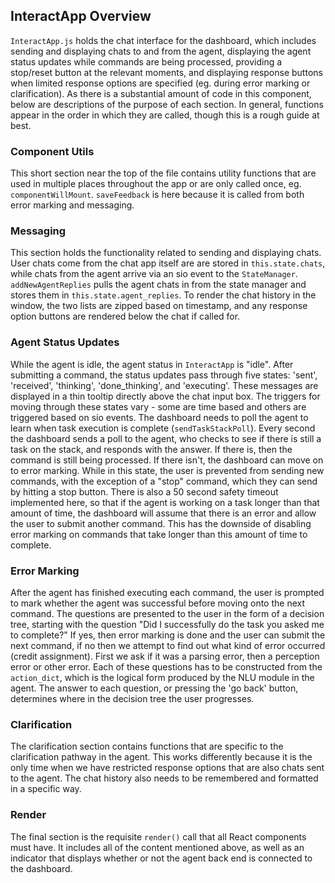 ## InteractApp Overview ##

`InteractApp.js` holds the chat interface for the dashboard, which includes sending and displaying chats to and from the agent, displaying the agent status updates while commands are being processed, providing a stop/reset button at the relevant moments, and displaying response buttons when limited response options are specified (eg. during error marking or clarification).  As there is a substantial amount of code in this component, below are descriptions of the purpose of each section.  In general, functions appear in the order in which they are called, though this is a rough guide at best.

### Component Utils ###

This short section near the top of the file contains utility functions that are used in multiple places throughout the app or are only called once, eg. `componentWillMount`.  `saveFeedback` is here because it is called from both error marking and messaging.

### Messaging ###

This section holds the functionality related to sending and displaying chats.  User chats come from the chat app itself are are stored in `this.state.chats`, while chats from the agent arrive via an sio event to the `StateManager`.  `addNewAgentReplies` pulls the agent chats in from the state manager and stores them in `this.state.agent_replies`.  To render the chat history in the window, the two lists are zipped based on timestamp, and any response option buttons are rendered below the chat if called for.

### Agent Status Updates ###

While the agent is idle, the agent status in `InteractApp` is "idle".  After submitting a command, the status updates pass through five states: 'sent', 'received', 'thinking', 'done_thinking', and 'executing'.  These messages are displayed in a thin tooltip directly above the chat input box.  The triggers for moving through these states vary - some are time based and others are triggered based on sio events.  The dashboard needs to poll the agent to learn when task execution is complete (`sendTaskStackPoll`).  Every second the dashboard sends a poll to the agent, who checks to see if there is still a task on the stack, and responds with the answer.  If there is, then the command is still being processed.  If there isn't, the dashboard can move on to error marking.  While in this state, the user is prevented from sending new commands, with the exception of a "stop" command, which they can send by hitting a stop button.  There is also a 50 second safety timeout implemented here, so that if the agent is working on a task longer than that amount of time, the dashboard will assume that there is an error and allow the user to submit another command.  This has the downside of disabling error marking on commands that take longer than this amount of time to complete.

### Error Marking ###

After the agent has finished executing each command, the user is prompted to mark whether the agent was successful before moving onto the next command.  The questions are presented to the user in the form of a decision tree, starting with the question "Did I successfully do the task you asked me to complete?"  If yes, then error marking is done and the user can submit the next command, if no then we attempt to find out what kind of error occurred (credit assignment).  First we ask if it was a parsing error, then a perception error or other error.  Each of these questions has to be constructed from the `action_dict`, which is the logical form produced by the NLU module in the agent.  The answer to each question, or pressing the 'go back' button, determines where in the decision tree the user progresses.

### Clarification ###

The clarification section contains functions that are specific to the clarification pathway in the agent.  This works differently because it is the only time when we have restricted response options that are also chats sent to the agent.  The chat history also needs to be remembered and formatted in a specific way.

### Render ###

The final section is the requisite `render()` call that all React components must have.  It includes all of the content mentioned above, as well as an indicator that displays whether or not the agent back end is connected to the dashboard.




